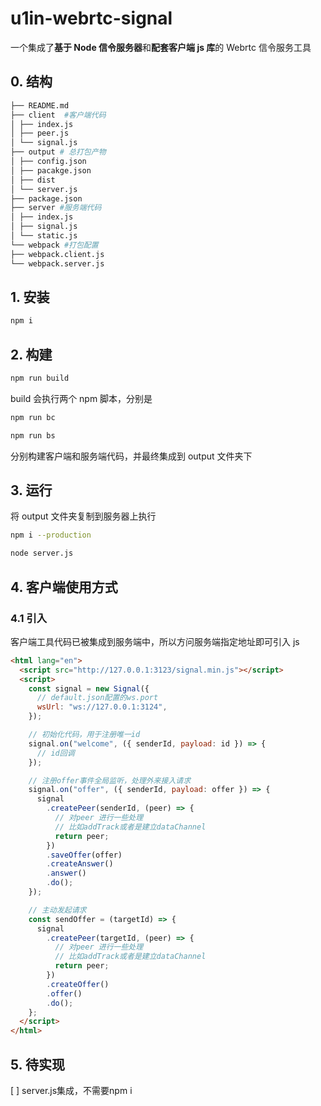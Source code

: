 # u1in-webrtc-signal

一个集成了**基于 Node 信令服务器**和**配套客户端 js 库**的 Webrtc 信令服务工具

## 0. 结构

```bash
├── README.md
├── client  #客户端代码
│ ├── index.js
│ ├── peer.js
│ └── signal.js
├── output # 总打包产物
│ ├── config.json
│ ├── pacakge.json
│ ├── dist
│ └── server.js
├── package.json
├── server #服务端代码
│ ├── index.js
│ ├── signal.js
│ └── static.js
└── webpack #打包配置
├── webpack.client.js
└── webpack.server.js
```

## 1. 安装

```bash
npm i
```

## 2. 构建

```bash
npm run build
```

build 会执行两个 npm 脚本，分别是

```bash
npm run bc

npm run bs
```

分别构建客户端和服务端代码，并最终集成到 output 文件夹下

## 3. 运行

将 output 文件夹复制到服务器上执行

```bash
npm i --production

node server.js
```

## 4. 客户端使用方式

### 4.1 引入

客户端工具代码已被集成到服务端中，所以方问服务端指定地址即可引入 js

```html
<html lang="en">
  <script src="http://127.0.0.1:3123/signal.min.js"></script>
  <script>
    const signal = new Signal({
      // default.json配置的ws.port
      wsUrl: "ws://127.0.0.1:3124",
    });

    // 初始化代码，用于注册唯一id
    signal.on("welcome", ({ senderId, payload: id }) => {
      // id回调
    });

    // 注册offer事件全局监听，处理外来接入请求
    signal.on("offer", ({ senderId, payload: offer }) => {
      signal
        .createPeer(senderId, (peer) => {
          // 对peer 进行一些处理
          // 比如addTrack或者是建立dataChannel
          return peer;
        })
        .saveOffer(offer)
        .createAnswer()
        .answer()
        .do();
    });

    // 主动发起请求
    const sendOffer = (targetId) => {
      signal
        .createPeer(targetId, (peer) => {
          // 对peer 进行一些处理
          // 比如addTrack或者是建立dataChannel
          return peer;
        })
        .createOffer()
        .offer()
        .do();
    };
  </script>
</html>
```

## 5. 待实现

[ ] server.js集成，不需要npm i
